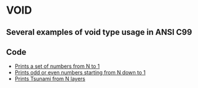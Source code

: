 # VOID

## Several examples of void type usage in ANSI C99

## Code

* [Prints a set of numbers from N to 1](https://github.com/ksukhorukov/void/blob/master/src/void_1.c)
* [Prints odd or even numbers starting from N down to 1](https://github.com/ksukhorukov/void/blob/master/src/void_2.c)
* [Prints Tsunami from N layers](https://github.com/ksukhorukov/void/blob/master/src/void_3.c)
